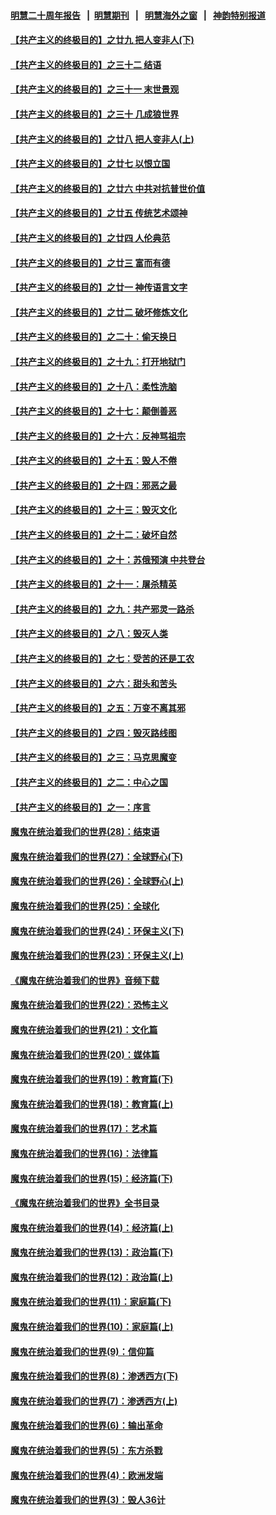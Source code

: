 #### [明慧二十周年报告](https://github.com/gfw-breaker/mh-reports/blob/master/README.md?t=07230921) &nbsp;&nbsp;|&nbsp;&nbsp;[明慧期刊](https://github.com/gfw-breaker/mh-qikan) &nbsp;&nbsp;|&nbsp;&nbsp; [明慧海外之窗](https://github.com/gfw-breaker/mh-news/blob/master/README.md?t=07230921) &nbsp;&nbsp;|&nbsp;&nbsp; [神韵特别报道](https://github.com/gfw-breaker/mh-news/blob/master/shenyun.md?t=07230921) 

#### [【共产主义的终极目的】之廿九 把人变非人(下)](../pages/nsc422/n11344140.md?t=07230921) 

#### [【共产主义的终极目的】之三十二 结语](../pages/nsc422/n11360535.md?t=07230921) 

#### [【共产主义的终极目的】之三十一 末世景观](../pages/nsc422/n11351129.md?t=07230921) 

#### [【共产主义的终极目的】之三十 几成狼世界](../pages/nsc422/n11348280.md?t=07230921) 

#### [【共产主义的终极目的】之廿八 把人变非人(上)](../pages/nsc422/n11340492.md?t=07230921) 

#### [【共产主义的终极目的】之廿七 以恨立国](../pages/nsc422/n11336944.md?t=07230921) 

#### [【共产主义的终极目的】之廿六 中共对抗普世价值](../pages/nsc422/n11324785.md?t=07230921) 

#### [【共产主义的终极目的】之廿五 传统艺术颂神](../pages/nsc422/n11296396.md?t=07230921) 

#### [【共产主义的终极目的】之廿四 人伦典范](../pages/nsc422/n11296397.md?t=07230921) 

#### [【共产主义的终极目的】之廿三 富而有德](../pages/nsc422/n11283598.md?t=07230921) 

#### [【共产主义的终极目的】之廿一 神传语言文字](../pages/nsc422/n11263265.md?t=07230921) 

#### [【共产主义的终极目的】之廿二 破坏修炼文化](../pages/nsc422/n11245728.md?t=07230921) 

#### [【共产主义的终极目的】之二十：偷天换日](../pages/nsc422/n11238846.md?t=07230921) 

#### [【共产主义的终极目的】之十九：打开地狱门](../pages/nsc422/n11206376.md?t=07230921) 

#### [【共产主义的终极目的】之十八：柔性洗脑](../pages/nsc422/n11199994.md?t=07230921) 

#### [【共产主义的终极目的】之十七：颠倒善恶](../pages/nsc422/n11179782.md?t=07230921) 

#### [【共产主义的终极目的】之十六：反神骂祖宗](../pages/nsc422/n11166798.md?t=07230921) 

#### [【共产主义的终极目的】之十五：毁人不倦](../pages/nsc422/n11166792.md?t=07230921) 

#### [【共产主义的终极目的】之十四：邪恶之最](../pages/nsc422/n11150249.md?t=07230921) 

#### [【共产主义的终极目的】之十三：毁灭文化](../pages/nsc422/n11135227.md?t=07230921) 

#### [【共产主义的终极目的】之十二：破坏自然](../pages/nsc422/n11135214.md?t=07230921) 

#### [【共产主义的终极目的】之十：苏俄预演 中共登台](../pages/nsc422/n11118424.md?t=07230921) 

#### [【共产主义的终极目的】之十一：屠杀精英](../pages/nsc422/n11118442.md?t=07230921) 

#### [【共产主义的终极目的】之九：共产邪灵一路杀](../pages/nsc422/n11114139.md?t=07230921) 

#### [【共产主义的终极目的】之八：毁灭人类](../pages/nsc422/n11108503.md?t=07230921) 

#### [【共产主义的终极目的】之七：受苦的还是工农](../pages/nsc422/n11101809.md?t=07230921) 

#### [【共产主义的终极目的】之六：甜头和苦头](../pages/nsc422/n11096971.md?t=07230921) 

#### [【共产主义的终极目的】之五：万变不离其邪](../pages/nsc422/n11091285.md?t=07230921) 

#### [【共产主义的终极目的】之四：毁灭路线图](../pages/nsc422/n11086284.md?t=07230921) 

#### [【共产主义的终极目的】之三：马克思魔变](../pages/nsc422/n11061941.md?t=07230921) 

#### [【共产主义的终极目的】之二：中心之国](../pages/nsc422/n11047728.md?t=07230921) 

#### [【共产主义的终极目的】之一：序言](../pages/nsc422/n11086077.md?t=07230921) 

#### [魔鬼在统治着我们的世界(28)：结束语](../pages/nsc422/n10936246.md?t=07230921) 

#### [魔鬼在统治着我们的世界(27)：全球野心(下)](../pages/nsc422/n10928319.md?t=07230921) 

#### [魔鬼在统治着我们的世界(26)：全球野心(上)](../pages/nsc422/n10900318.md?t=07230921) 

#### [魔鬼在统治着我们的世界(25)：全球化](../pages/nsc422/n10788205.md?t=07230921) 

#### [魔鬼在统治着我们的世界(24)：环保主义(下)](../pages/nsc422/n10695307.md?t=07230921) 

#### [魔鬼在统治着我们的世界(23)：环保主义(上)](../pages/nsc422/n10688613.md?t=07230921) 

#### [《魔鬼在统治着我们的世界》音频下载](../pages/nsc422/n10635553.md?t=07230921) 

#### [魔鬼在统治着我们的世界(22)：恐怖主义](../pages/nsc422/n10614727.md?t=07230921) 

#### [魔鬼在统治着我们的世界(21)：文化篇](../pages/nsc422/n10597706.md?t=07230921) 

#### [魔鬼在统治着我们的世界(20)：媒体篇](../pages/nsc422/n10586579.md?t=07230921) 

#### [魔鬼在统治着我们的世界(19)：教育篇(下)](../pages/nsc422/n10564808.md?t=07230921) 

#### [魔鬼在统治着我们的世界(18)：教育篇(上)](../pages/nsc422/n10526970.md?t=07230921) 

#### [魔鬼在统治着我们的世界(17)：艺术篇](../pages/nsc422/n10499093.md?t=07230921) 

#### [魔鬼在统治着我们的世界(16)：法律篇](../pages/nsc422/n10485969.md?t=07230921) 

#### [魔鬼在统治着我们的世界(15)：经济篇(下)](../pages/nsc422/n10469975.md?t=07230921) 

#### [《魔鬼在统治着我们的世界》全书目录](../pages/nsc422/n10464261.md?t=07230921) 

#### [魔鬼在统治着我们的世界(14)：经济篇(上)](../pages/nsc422/n10457370.md?t=07230921) 

#### [魔鬼在统治着我们的世界(13)：政治篇(下)](../pages/nsc422/n10448270.md?t=07230921) 

#### [魔鬼在统治着我们的世界(12)：政治篇(上)](../pages/nsc422/n10444576.md?t=07230921) 

#### [魔鬼在统治着我们的世界(11)：家庭篇(下)](../pages/nsc422/n10440961.md?t=07230921) 

#### [魔鬼在统治着我们的世界(10)：家庭篇(上)](../pages/nsc422/n10435448.md?t=07230921) 

#### [魔鬼在统治着我们的世界(9)：信仰篇](../pages/nsc422/n10432159.md?t=07230921) 

#### [魔鬼在统治着我们的世界(8)：渗透西方(下)](../pages/nsc422/n10429603.md?t=07230921) 

#### [魔鬼在统治着我们的世界(7)：渗透西方(上)](../pages/nsc422/n10426013.md?t=07230921) 

#### [魔鬼在统治着我们的世界(6)：输出革命](../pages/nsc422/n10421536.md?t=07230921) 

#### [魔鬼在统治着我们的世界(5)：东方杀戮](../pages/nsc422/n10417707.md?t=07230921) 

#### [魔鬼在统治着我们的世界(4)：欧洲发端](../pages/nsc422/n10414890.md?t=07230921) 

#### [魔鬼在统治着我们的世界(3)：毁人36计](../pages/nsc422/n10411583.md?t=07230921) 

